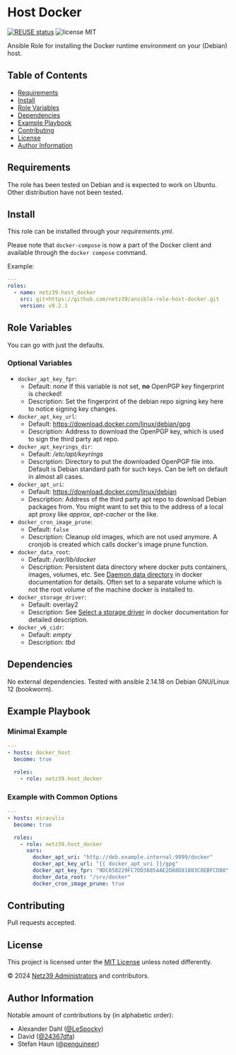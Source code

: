 <!--
SPDX-FileCopyrightText: 2024 Netz39 Administrators <admin@netz39.de>
SPDX-License-Identifier: CC-BY-4.0
-->

# Host Docker

[![REUSE status](https://api.reuse.software/badge/github.com/netz39/ansible-role-host-docker)](https://api.reuse.software/info/github.com/netz39/ansible-role-host-docker)
![license MIT](https://img.shields.io/badge/license-MIT-informational)

Ansible Role for installing the Docker runtime environment on your (Debian) host.

## Table of Contents

- [Requirements](#requirements)
- [Install](#install)
- [Role Variables](#role-variables)
- [Dependencies](#dependencies)
- [Example Playbook](#example-playbook)
- [Contributing](#contributing)
- [License](#license)
- [Author Information](#author-information)

## Requirements

The role has been tested on Debian and is expected to work on Ubuntu.
Other distribution have not been tested.

## Install

This role can be installed through your *requirements.yml*.

Please note that `docker-compose` is now a part of the Docker client and
available through the `docker compose` command.

Example:

```yaml
---
roles:
  - name: netz39.host_docker
    src: git+https://github.com/netz39/ansible-role-host-docker.git
    version: v0.2.1
```

## Role Variables

You can go with just the defaults.

### Optional Variables

* `docker_apt_key_fpr`:
    * Default: *none*
      If this variable is not set, **no** OpenPGP key fingerprint is checked!
    * Description: Set the fingerprint of the debian repo signing key
      here to notice signing key changes.
* `docker_apt_key_url`:
    * Default: https://download.docker.com/linux/debian/gpg
    * Description: Address to download the OpenPGP key, which is used to
      sign the third party apt repo.
* `docker_apt_keyrings_dir`:
    * Default: */etc/apt/keyrings*
    * Description: Directory to put the downloaded OpenPGP file into.
      Default is Debian standard path for such keys.
      Can be left on default in almost all cases.
* `docker_apt_uri`:
    * Default: https://download.docker.com/linux/debian
    * Description: Address of the third party apt repo to download
      Debian packages from.
      You might want to set this to the address of a local apt proxy
      like *approx*, *apt-cacher* or the like.
* `docker_cron_image_prune`:
    * Default: `false`
    * Description: Cleanup old images, which are not used anymore.
      A cronjob is created which calls docker's image prune function.
* `docker_data_root`:
    * Default: */var/lib/docker*
    * Description: Persistent data directory where docker puts
      containers, images, volumes, etc.
      See [Daemon data directory](https://docs.docker.com/engine/daemon/#daemon-data-directory)
      in docker documentation for details.
      Often set to a separate volume which is not the root volume of
      the machine docker is installed to.
* `docker_storage_driver`:
    * Default: overlay2
    * Description: See [Select a storage driver](https://docs.docker.com/engine/storage/drivers/select-storage-driver/)
      in docker documentation for detailed description.
* `docker_v6_cidr`:
    * Default: *empty*
    * Description: *tbd*

## Dependencies

No external dependencies.
Tested with ansible 2.14.18 on Debian GNU/Linux 12 (bookworm).

## Example Playbook

### Minimal Example

```yaml
---
- hosts: docker_host
  become: true

  roles:
    - role: netz39.host_docker
```

### Example with Common Options

```yaml
---
- hosts: miraculix
  become: true

  roles:
    - role: netz39.host_docker
      vars:
        docker_apt_uri: "http://deb.example.internal:9999/docker"
        docker_apt_key_url: "{{ docker_apt_uri }}/gpg"
        docker_apt_key_fpr: "9DC858229FC7DD38854AE2D88D81803C0EBFCD88"
        docker_data_root: "/srv/docker"
        docker_cron_image_prune: true
```

## Contributing

Pull requests accepted.

## License

This project is licensed unter the [MIT License](LICENSES/MIT.txt)
unless noted differently.

© 2024 [Netz39 Administrators](http://www.netz39.de/) and contributors.

## Author Information

Notable amount of contributions by (in alphabetic order):

- Alexander Dahl ([@LeSpocky](https://github.com/LeSpocky/))
- David ([@24367dfa](https://github.com/24367dfa))
- Stefan Haun ([@penguineer](https://github.com/penguineer))
